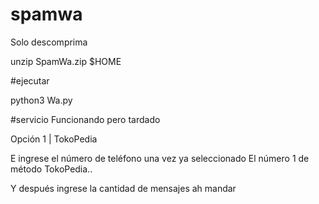 # spamwa

Solo descomprima 

unzip SpamWa.zip $HOME

#ejecutar

python3 Wa.py

#servicio Funcionando pero tardado

Opción 1 | TokoPedia

E ingrese el número de teléfono una vez ya seleccionado
El número 1 de método TokoPedia..



Y después ingrese la cantidad de mensajes ah mandar 
